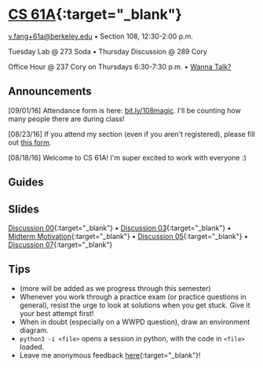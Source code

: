 # [CS 61A](http://www.cs61a.org){:target="_blank"}
[v.fang+61a@berkeley.edu](mailto:v.fang+61a@berkeley.edu) • Section 108,
12:30-2:00 p.m.

Tuesday Lab @ 273 Soda • Thursday Discussion @ 289 Cory

Office Hour @ 237 Cory on Thursdays 6:30-7:30 p.m. • <a href="#appt" id="appointment">Wanna Talk?</a>

## Announcements
[09/01/16] Attendance form is here: [bit.ly/108magic](http://bit.ly/108magic). I'll be counting how many people there are during class! <i class="em em-eyes"></i>

[08/23/16] If you attend my section (even if you aren't registered), please fill
out [this form](https://docs.google.com/forms/d/e/1FAIpQLSe8iTZObaLCmaB7Xd4JdUK8YPLnJpVkKY1nPgP1SnY5t1Hi2g/viewform).

[08/18/16] Welcome to CS 61A! I'm super excited to work with everyone :)

## Guides

## Slides
[Discussion 00](https://docs.google.com/presentation/d/1jOAfYvEztmnq1oAVojf-QnzuK7zr_1T3k22Be5xa3lI/present?slide=id.p){:target="_blank"} • [Discussion 03](https://docs.google.com/presentation/d/1QwGW9wT4VEHVinpvj8zI_uxfaYZMYVNe6KOSgWXdfMU/present?slide=id.p){:target="_blank"} • [Midterm Motivation](https://docs.google.com/presentation/d/1ZPdJylf6lRqu-w2fd-k_qy5byN504ppk553TiGq6Wpc/present?slide=id.p){:target="_blank"} • [Discussion 05](https://docs.google.com/presentation/d/1tCZp6WwscIXqYFCBFvSRR3IYff9VztpTgLz2l7VIU68/present?slide=id.p){:target="_blank"} • [Discussion 07](https://docs.google.com/presentation/d/1YlG5kiqLHRWF2Cxj4HbEd_zuqs5iuQs13JfDajKxMdM/present?slide=id.p){:target="_blank"}

## Tips
* (more will be added as we progress through this semester)
* Whenever you work through a practice exam (or practice questions in general),
  resist the urge to look at solutions when you get stuck. Give it your best
  attempt first!
* When in doubt (especially on a WWPD question), draw an environment diagram.
* `python3 -i <file>` opens a session in python, with the code in `<file>`
  loaded.
* Leave me anonymous feedback [here](https://docs.google.com/forms/d/1j2WmiTn4cWmJqtrFQk5J4NOGAbJINWJpAJDQ3TDtucI/viewform){:target="_blank"}!
